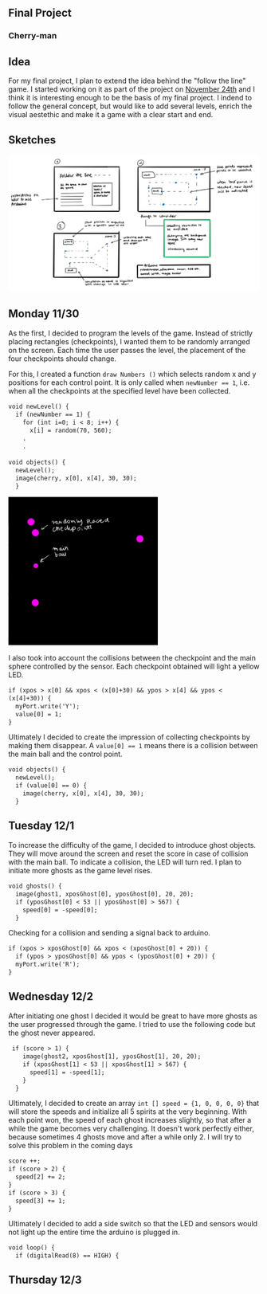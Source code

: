 ## Final Project
### Cherry-man

## Idea
For my final project, I plan to extend the idea behind the "follow the line" game. I started working on it as part of the project on [November 24th](https://drive.google.com/file/d/1NHkftkh1YBJvv7NzOJ9rMNpQoOk1TNax/view?usp=sharing) and I think it is interesting enough to be the basis of my final project. I indend to follow the general concept, but would like to add several levels, enrich the visual aestethic and make it a game with a clear start and end.

## Sketches
<img src= "https://github.com/martapienkosz/interactivemedia/blob/master/Media/finalproject_sketch.png" width= "1100">

## Monday 11/30
As the first, I decided to program the levels of the game. Instead of strictly placing rectangles (checkpoints), I wanted them to be randomly arranged on the screen. Each time the user passes the level, the placement of the four checkpoints should change.

For this, I created a function `draw Numbers ()` which selects random x and y positions for each control point. It is only called when `newNumber == 1`, i.e. when all the checkpoints at the specified level have been collected.

````
void newLevel() {
  if (newNumber == 1) {
    for (int i=0; i < 8; i++) {
      x[i] = random(70, 560);
    .
    .
    
void objects() {
  newLevel();
  image(cherry, x[0], x[4], 30, 30);
  }
````

<img src= "https://github.com/martapienkosz/interactivemedia/blob/master/Media/scr1.jpg" width= "300">

I also took into account the collisions between the checkpoint and the main sphere controlled by the sensor. Each checkpoint obtained will light a yellow LED.

````
if (xpos > x[0] && xpos < (x[0]+30) && ypos > x[4] && ypos < (x[4]+30)) {
  myPort.write('Y');
  value[0] = 1;
}
````

Ultimately I decided to create the impression of collecting checkpoints by making them disappear. A `value[0] == 1` means there is a collision between the main ball and the control point.

````
void objects() {
  newLevel();
  if (value[0] == 0) { 
    image(cherry, x[0], x[4], 30, 30);
  }
````


## Tuesday 12/1
To increase the difficulty of the game, I decided to introduce ghost objects. They will move around the screen and reset the score in case of collision with the main ball. To indicate a collision, the LED will turn red. I plan to initiate more ghosts as the game level rises.

````
void ghosts() {
  image(ghost1, xposGhost[0], yposGhost[0], 20, 20);
  if (yposGhost[0] < 53 || yposGhost[0] > 567) {
    speed[0] = -speed[0];
  }
```` 

Checking for a collision and sending a signal back to arduino.

````
if (xpos > xposGhost[0] && xpos < (xposGhost[0] + 20)) {
  if (ypos > yposGhost[0] && ypos < (yposGhost[0] + 20)) {
  myPort.write('R');
}
````


## Wednesday 12/2
After initiating one ghost I decided it would be great to have more ghosts as the user progressed through the game. I tried to use the following code but the ghost never appeared.

````
 if (score > 1) {
    image(ghost2, xposGhost[1], yposGhost[1], 20, 20);
    if (xposGhost[1] < 53 || xposGhost[1] > 567) {
      speed[1] = -speed[1];
    }
  }
````

Ultimately, I decided to create an array `int [] speed = {1, 0, 0, 0, 0}` that will store the speeds and initialize all 5 spirits at the very beginning. With each point won, the speed of each ghost increases slightly, so that after a while the game becomes very challenging. It doesn't work perfectly either, because sometimes 4 ghosts move and after a while only 2. I will try to solve this problem in the coming days

````
score ++;
if (score > 2) { 
  speed[2] += 2;
}
if (score > 3) {
  speed[3] += 1;
}
````

Ultimately I decided to add a side switch so that the LED and sensors would not light up the entire time the arduino is plugged in.

````
void loop() {
  if (digitalRead(8) == HIGH) {
````


## Thursday 12/3


